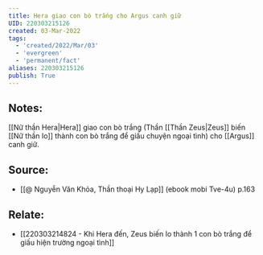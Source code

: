 ```yaml
---
title: Hera giao con bò trắng cho Argus canh giữ
UID: 220303215126
created: 03-Mar-2022
tags:
  - 'created/2022/Mar/03'
  - 'evergreen'
  - 'permanent/fact'
aliases: 220303215126
publish: True
---
```

## Notes:
[[Nữ thần Hera|Hera]] giao con bò trắng (Thần [[Thần Zeus|Zeus]] biến [[Nữ thần Io]] thành con bò trắng để giấu chuyện ngoại tình) cho [[Argus]] canh giữ.

## Source:
- [[@ Nguyễn Văn Khỏa, Thần thoại Hy Lạp]] (ebook mobi Tve-4u) p.163

## Relate:
- [[220303214824 - Khi Hera đến, Zeus biến Io thành 1 con bò trắng để giấu hiện trường ngoại tình]]